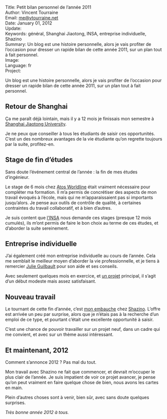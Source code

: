 Title:    Petit bilan personnel de l’année 2011  
Author:   Vincent Tourraine  
Email:    me@vtourraine.net  
Date:     January 01, 2012  
Update:   
Keywords: général, Shanghai Jiaotong, INSA, entreprise individuelle, Shazino  
Summary:  Un blog est une histoire personnelle, alors je vais profiter de l’occasion pour dresser un rapide bilan de cette année 2011, sur un plan tout à fait personnel.  
Image:    
Language: fr  
Project:  

Un blog est une histoire personnelle, alors je vais profiter de l’occasion pour dresser un rapide bilan de cette année 2011, sur un plan tout à fait personnel.


## Retour de Shanghai

Ça me paraît déjà lointain, mais il y a 12 mois je finissais mon semestre à [Shanghai Jiaotong University][Shanghai Jiaotong]. 

Je ne peux que conseiller à tous les étudiants de saisir ces opportunités. C’est un des nombreux avantages de la vie étudiante qu’on regrette toujours par la suite, profitez-en.


## Stage de fin d’études

Sans doute l’événement central de l’année : la fin de mes études d’ingénieur. 

Le stage de 6 mois chez [Atos Worldline][] était vraiment nécessaire pour compléter ma formation. Il m’a permis de concrétiser des aspects de mon travail évoqués à l’école, mais qui ne m’apparaissaient pas si importants jusqu’alors. Je pense aux outils de contrôle de qualité, à certaines contraintes du travail collaboratif, et à bien d’autres.

Je suis content que [l’INSA][INSA] nous demande ces stages (presque 12 mois cumulés), ils m’ont permis de faire le bon choix au terme de ces études, et d’aborder la suite sereinement.


## Entreprise individuelle

J’ai également créé mon entreprise individuelle au cours de l’année. Cela me semblait le meilleur moyen d’aborder la vie professionnelle, et je tiens à remercier [Julie Guilbault][Rolin-Guilbault] pour son aide et ses conseils.

Avec seulement quelques mois en exercice, et [un projet][Memoclock] principal, il s’agit d’un début modeste mais assez satisfaisant. 


## Nouveau travail

Le tournant de cette fin d’année, c’est [mon embauche][Blog Shazino] chez [Shazino][]. L’offre est arrivée un peu par surprise, alors que je n’étais pas à la recherche d’un emploi de ce type, et pourtant c’était une excellente opportunité à saisir. 

C’est une chance de pouvoir travailler sur un projet neuf, dans un cadre qui me convient, et avec sur un thème aussi intéressant. 


## Et maintenant, 2012

Comment s’annonce 2012 ? Pas mal du tout.

Mon travail avec Shazino ne fait que commencer, et devrait m’occuper le plus clair de l’année. Je suis impatient de voir ce projet avancer, je pense qu’on peut vraiment en faire quelque chose de bien, nous avons les cartes en main.

Plein d’autres choses sont à venir, bien sûr, avec sans doute quelques surprises.

_Très bonne année 2012 à tous._


[Shanghai Jiaotong]: http://www.sjtu.edu.cn/
[Atos Worldline]:    http://www.atosworldline.com/
[INSA]:              http://if.insa-lyon.fr/
[Rolin-Guilbault]:   http://www.rolin-guilbault.com/
[Memoclock]:         /projects/memoclock/
[Blog Shazino]:      /blog/rejoins-equipe-shazino
[Shazino]:           http://www.shazino.com/
